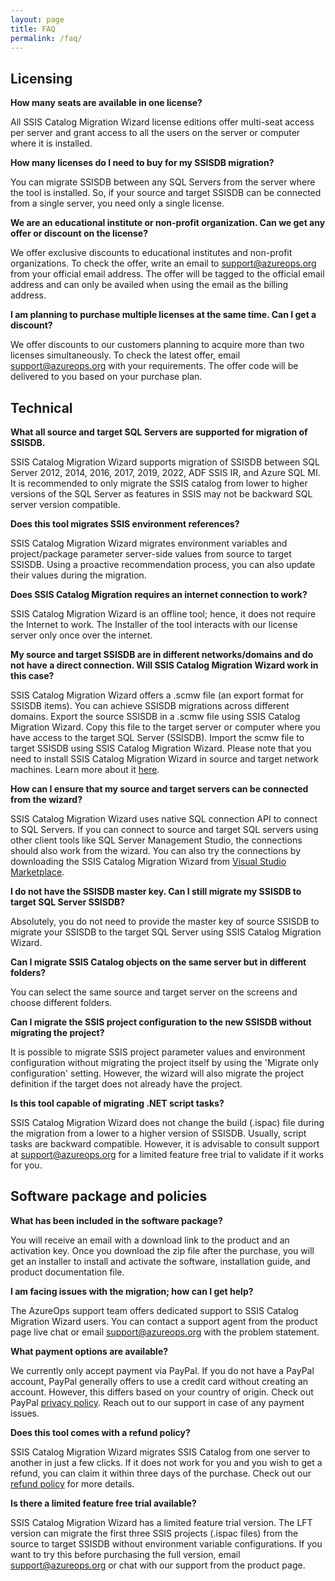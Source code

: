 ```yaml
---
layout: page
title: FAQ
permalink: /faq/
---
```

## Licensing 

**How many seats are available in one license?**

All SSIS Catalog Migration Wizard license editions offer multi-seat access per server and grant access to all the users on the server or computer where it is installed.

**How many licenses do I need to buy for my SSISDB migration?**

You can migrate SSISDB between any SQL Servers from the server where the tool is installed. So, if your source and target SSISDB can be connected from a single server, you need only a single license.

**We are an educational institute or non-profit organization. Can we get any offer or discount on the license?**

We offer exclusive discounts to educational institutes and non-profit organizations. To check the offer, write an email to support@azureops.org from your official email address. The offer will be tagged to the official email address and can only be availed when using the email as the billing address.

**I am planning to purchase multiple licenses at the same time. Can I get a discount?**

We offer discounts to our customers planning to acquire more than two licenses simultaneously. To check the latest offer, email support@azureops.org
with your requirements. The offer code will be delivered to you based on your purchase plan.

## Technical 

**What all source and target SQL Servers are supported for migration of SSISDB.**

SSIS Catalog Migration Wizard supports migration of SSISDB between SQL Server 2012, 2014, 2016, 2017, 2019, 2022, ADF SSIS IR, and Azure SQL MI. It is recommended to only migrate the SSIS catalog from lower to higher versions of the SQL Server as features in SSIS may not be backward SQL server version compatible. 

**Does this tool migrates SSIS environment references?**

SSIS Catalog Migration Wizard migrates environment variables and project/package parameter server-side values from source to target SSISDB. Using a proactive recommendation process, you can also update their values during the migration.

**Does SSIS Catalog Migration requires an internet connection to work?**

SSIS Catalog Migration Wizard is an offline tool; hence, it does not require the Internet to work. The Installer of the tool interacts with our license server only once over the internet.

**My source and target SSISDB are in different networks/domains and do not have a direct connection. Will SSIS Catalog Migration Wizard work in this case?**

SSIS Catalog Migration Wizard offers a .scmw file (an export format for SSISDB items). You can achieve SSISDB migrations across different domains. Export the source SSISDB in a .scmw file using SSIS Catalog Migration Wizard. Copy this file to the target server or computer where you have access to the target SQL Server (SSISDB). Import the scmw file to target SSISDB using SSIS Catalog Migration Wizard. Please note that you need to install SSIS Catalog Migration Wizard in source and target network machines. Learn more about it [here](https://azureops.org/articles/export-and-import-ssisdb/).

**How can I ensure that my source and target servers can be connected from the wizard?**

SSIS Catalog Migration Wizard uses native SQL connection API to connect to SQL Servers. If you can connect to source and target SQL servers using other client tools like SQL Server Management Studio, the connections should also work from the wizard. You can also try the connections by downloading the SSIS Catalog Migration Wizard from [Visual Studio Marketplace](https://marketplace.visualstudio.com/items?itemName=AzureOps.ssiscatalogerpro&ssr=false#overview).

**I do not have the SSISDB master key. Can I  still migrate my SSISDB to target SQL Server SSISDB?**

Absolutely, you do not need to provide the master key of source SSISDB to migrate your SSISDB to the target SQL Server using SSIS Catalog Migration Wizard.

**Can I migrate SSIS Catalog objects on the same server but in different folders?**

You can select the same source and target server on the screens and choose different folders. 

**Can I migrate the SSIS project configuration to the new SSISDB without migrating the project?**

It is possible to migrate SSIS project parameter values and environment configuration without migrating the project itself by using the 'Migrate only configuration' setting. However, the wizard will also migrate the project definition if the target does not already have the project.

**Is this tool capable of migrating .NET script tasks?**

SSIS Catalog Migration Wizard does not change the build (.ispac) file during the migration from a lower to a higher version of SSISDB. Usually, script tasks are backward compatible. However, it is advisable to consult support at support@azureops.org for a limited feature free trial to validate if it works for you.

## Software package and policies

**What has been included in the software package?**

You will receive an email with a download link to the product and an activation key. Once you download the zip file after the purchase, you will get an installer to install and activate the software, installation guide, and product documentation file. 

**I am facing issues with the migration; how can I get help?**

The AzureOps support team offers dedicated support to SSIS Catalog Migration Wizard users. You can contact a support agent from the product page live chat or email support@azureops.org with the problem statement.

**What payment options are available?**

We currently only accept payment via PayPal. If you do not have a PayPal account, PayPal generally offers to use a credit card without creating an account. However, this differs based on your country of origin. Check out PayPal [privacy policy](https://azureops.org/privacy-policy/). Reach out to our support in case of any payment issues.
 
**Does this tool comes with a refund policy?**

SSIS Catalog Migration Wizard migrates SSIS Catalog from one server to another in just a few clicks. If it does not work for you and you wish to get a refund, you can claim it within three days of the purchase. Check out our [refund policy](https://azureops.org/refund_returns/) for more details.

**Is there a limited feature free trial available?**

SSIS Catalog Migration Wizard has a limited feature trial version. The LFT version can migrate the first three SSIS projects (.ispac files) from the source to target SSISDB without environment variable configurations. If you want to try this before purchasing the full version, email support@azureops.org or chat with our support from the product page.

